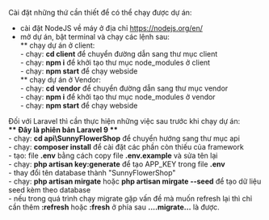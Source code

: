 Cài đặt những thứ cần thiết để có thể chạy được dự án: <br>
* cài đặt NodeJS về máy ở địa chỉ https://nodejs.org/en/ <br>
* mở dự án, bật terminal và chạy các lệnh sau: <br>
    ** chạy dự án ở client: <br>
      - chạy: **cd client** để chuyển đường dẫn sang thư mục client <br>
      - chạy: **npm i** để khởi tạo thư mục node_modules ở client <br>
      - chạy: **npm start** để chạy webside <br>
    ** chạy dự án ở Vendor: <br>
      - chạy: **cd vendor** để chuyển đường dẫn sang thư mục vendor <br>
      - chạy: **npm i** để khởi tạo thư mục node_modules ở vendor <br>
      - chạy: **npm start** để chạy webside <br>

Đối với Laravel thì cần thực hiện những việc sau trước khi chạy dự án: <br>
      <b>** Đây là phiên bản Laravel 9 **</b> <br>
      - chạy: **cd api\SunnyFlowerShop** để chuyển hướng sang thư mục api <br>
      - chạy: **composer install** để cài đặt các phần còn thiếu của framework <br>
      - tạo: file **.env** bằng cách copy file **.env.example** và sửa tên lại <br>
      - chạy: **php artisan key:generate** để tạo APP_KEY trong file **.env** <br>
      - thay đổi tên database thành "SunnyFlowerShop" <br>
      - chạy: **php artisan mirgate** hoặc **php artisan mirgate --seed** để tạo dữ liệu seed kèm theo database <br>
      - nếu trong quá trình chạy migrate gặp vấn đề mà muốn refresh lại thì chỉ cần thêm **:refresh** hoặc **:fresh** ở phía sau **....migrate...** là được. <br>
